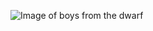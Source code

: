![Image of boys from the dwarf](https://reddwarf.fandom.com/wiki/Boys_from_the_Dwarf?file=Quality_Red_Dwarf_Crew_Image_%2528Season_4%2529.jpeg)
